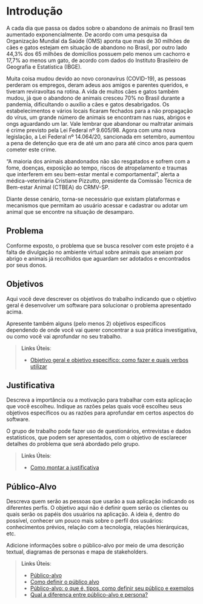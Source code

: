 # Introdução

A cada dia que passa os dados sobre o abandono de animais no Brasil tem aumentado exponencialmente. De acordo com uma pesquisa da Organização Mundial da Saúde (OMS) aponta que mais de 30 milhões de cães e gatos estejam em situação de abandono no Brasil, por outro lado 44,3% dos 65 milhões de domicílios possuem pelo menos um cachorro e 17,7% ao menos um gato, de acordo com dados do Instituto Brasileiro de Geografia e Estatística (IBGE).

Muita coisa mudou devido ao novo coronavírus (COVID-19), as pessoas perderam os empregos, deram adeus aos amigos e parentes queridos, e tiveram reviravoltas na rotina. A vida de muitos cães e gatos também mudou, já que o abandono de animais cresceu 70% no Brasil durante a pandemia, dificultando o auxílio a cães e gatos desabrigados. Os estabelecimentos e vários locais ficaram fechados para a não propagação do vírus, um grande número de animais se encontram nas ruas, abrigos e ongs aguardando um lar. Vale lembrar que abandonar ou maltratar animais é crime previsto pela Lei Federal nº 9.605/98. Agora com uma nova legislação, a Lei Federal nº 14.064/20, sancionada em setembro, aumentou a pena de detenção que era de até um ano para até cinco anos para quem cometer este crime.

“A maioria dos animais abandonados não são resgatados e sofrem com a fome, doenças, exposição ao tempo, riscos de atropelamento e traumas que interferem em seu bem-estar mental e comportamental”, alerta a médica-veterinária Cristiane Pizzutto, presidente da Comissão Técnica de Bem-estar Animal (CTBEA) do CRMV-SP.

Diante desse cenário, torna-se necessário que existam plataformas e mecanismos que permitam ao usuário acessar e cadastrar ou adotar um animal que se encontre na situação de desamparo.


## Problema

Conforme exposto, o problema que se busca resolver com este projeto é a falta de divulgação no ambiente virtual sobre animais que anseiam por abrigo e animais já recolhidos que aguardam ser adotados e encontrados por seus donos.


## Objetivos

Aqui você deve descrever os objetivos do trabalho indicando que o objetivo geral é desenvolver um software para solucionar o problema apresentado acima. 

Apresente também alguns (pelo menos 2) objetivos específicos dependendo de onde você vai querer concentrar a sua prática investigativa, ou como você vai aprofundar no seu trabalho.
 
> **Links Úteis**:
> - [Objetivo geral e objetivo específico: como fazer e quais verbos utilizar](https://blog.mettzer.com/diferenca-entre-objetivo-geral-e-objetivo-especifico/)

## Justificativa

Descreva a importância ou a motivação para trabalhar com esta aplicação que você escolheu. Indique as razões pelas quais você escolheu seus objetivos específicos ou as razões para aprofundar em certos aspectos do software.

O grupo de trabalho pode fazer uso de questionários, entrevistas e dados estatísticos, que podem ser apresentados, com o objetivo de esclarecer detalhes do problema que será abordado pelo grupo.

> **Links Úteis**:
> - [Como montar a justificativa](https://guiadamonografia.com.br/como-montar-justificativa-do-tcc/)

## Público-Alvo

Descreva quem serão as pessoas que usarão a sua aplicação indicando os diferentes perfis. O objetivo aqui não é definir quem serão os clientes ou quais serão os papéis dos usuários na aplicação. A ideia é, dentro do possível, conhecer um pouco mais sobre o perfil dos usuários: conhecimentos prévios, relação com a tecnologia, relações
hierárquicas, etc.

Adicione informações sobre o público-alvo por meio de uma descrição textual, diagramas de personas e mapa de stakeholders.

> **Links Úteis**:
> - [Público-alvo](https://blog.hotmart.com/pt-br/publico-alvo/)
> - [Como definir o público alvo](https://exame.com/pme/5-dicas-essenciais-para-definir-o-publico-alvo-do-seu-negocio/)
> - [Público-alvo: o que é, tipos, como definir seu público e exemplos](https://klickpages.com.br/blog/publico-alvo-o-que-e/)
> - [Qual a diferença entre público-alvo e persona?](https://rockcontent.com/blog/diferenca-publico-alvo-e-persona/)
